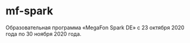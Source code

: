 # mf-spark
Образовательная программа «MegaFon Spark DE» с 23 октября 2020 года по 30 ноября 2020 года.
